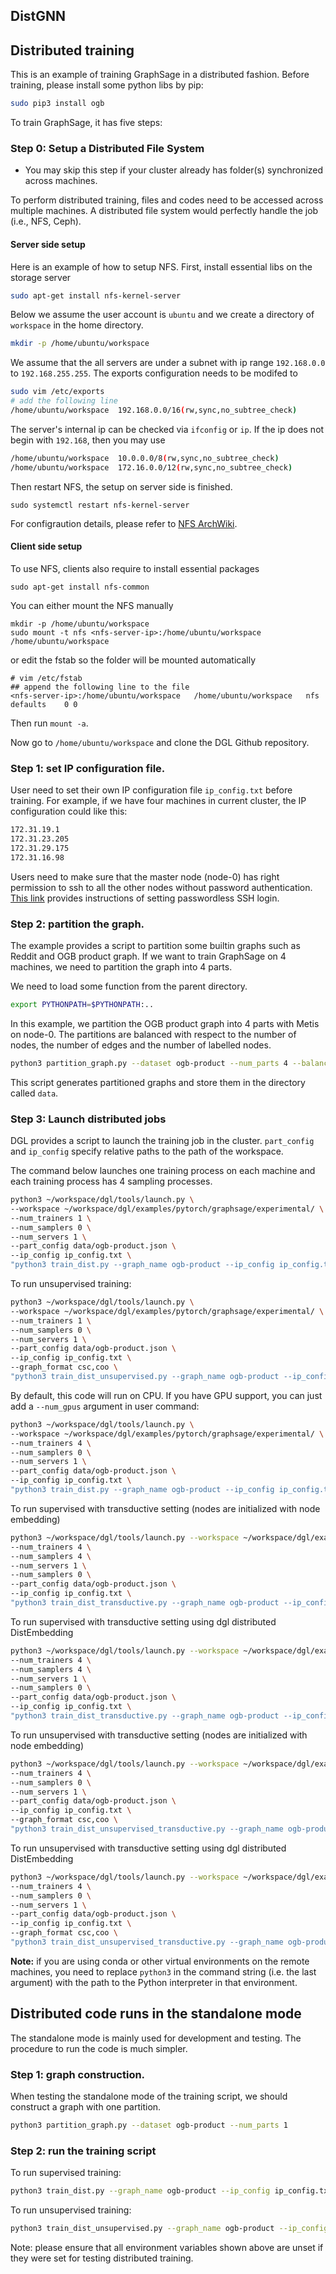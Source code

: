 ## DistGNN

## Distributed training

This is an example of training GraphSage in a distributed fashion. Before training, please install some python libs by pip:

```bash
sudo pip3 install ogb
```

To train GraphSage, it has five steps:

### Step 0: Setup a Distributed File System
* You may skip this step if your cluster already has folder(s) synchronized across machines.

To perform distributed training, files and codes need to be accessed across multiple machines. A distributed file system would perfectly handle the job (i.e., NFS, Ceph).

#### Server side setup
Here is an example of how to setup NFS. First, install essential libs on the storage server
```bash
sudo apt-get install nfs-kernel-server
```

Below we assume the user account is `ubuntu` and we create a directory of `workspace` in the home directory.
```bash
mkdir -p /home/ubuntu/workspace
```

We assume that the all servers are under a subnet with ip range `192.168.0.0` to `192.168.255.255`. The exports configuration needs to be modifed to

```bash
sudo vim /etc/exports
# add the following line
/home/ubuntu/workspace  192.168.0.0/16(rw,sync,no_subtree_check)
```

The server's internal ip can be checked  via `ifconfig` or `ip`. If the ip does not begin with `192.168`, then you may use
```bash
/home/ubuntu/workspace  10.0.0.0/8(rw,sync,no_subtree_check)
/home/ubuntu/workspace  172.16.0.0/12(rw,sync,no_subtree_check)
```

Then restart NFS, the setup on server side is finished.

```
sudo systemctl restart nfs-kernel-server
```

For configraution details, please refer to [NFS ArchWiki](https://wiki.archlinux.org/index.php/NFS).

#### Client side setup

To use NFS, clients also require to install essential packages

```
sudo apt-get install nfs-common
```

You can either mount the NFS manually

```
mkdir -p /home/ubuntu/workspace
sudo mount -t nfs <nfs-server-ip>:/home/ubuntu/workspace /home/ubuntu/workspace
```

or edit the fstab so the folder will be mounted automatically

```
# vim /etc/fstab
## append the following line to the file
<nfs-server-ip>:/home/ubuntu/workspace   /home/ubuntu/workspace   nfs   defaults	0 0
```

Then run `mount -a`.

Now go to `/home/ubuntu/workspace` and clone the DGL Github repository.

### Step 1: set IP configuration file.

User need to set their own IP configuration file `ip_config.txt` before training. For example, if we have four machines in current cluster, the IP configuration
could like this:

```bash
172.31.19.1
172.31.23.205
172.31.29.175
172.31.16.98
```

Users need to make sure that the master node (node-0) has right permission to ssh to all the other nodes without password authentication.
[This link](https://linuxize.com/post/how-to-setup-passwordless-ssh-login/) provides instructions of setting passwordless SSH login.

### Step 2: partition the graph.

The example provides a script to partition some builtin graphs such as Reddit and OGB product graph.
If we want to train GraphSage on 4 machines, we need to partition the graph into 4 parts.

We need to load some function from the parent directory.
```bash
export PYTHONPATH=$PYTHONPATH:..
```

In this example, we partition the OGB product graph into 4 parts with Metis on node-0. The partitions are balanced with respect to
the number of nodes, the number of edges and the number of labelled nodes.
```bash
python3 partition_graph.py --dataset ogb-product --num_parts 4 --balance_train --balance_edges
```

This script generates partitioned graphs and store them in the directory called `data`.


### Step 3: Launch distributed jobs

DGL provides a script to launch the training job in the cluster. `part_config` and `ip_config`
specify relative paths to the path of the workspace.

The command below launches one training process on each machine and each training process has 4 sampling processes.

```bash
python3 ~/workspace/dgl/tools/launch.py \
--workspace ~/workspace/dgl/examples/pytorch/graphsage/experimental/ \
--num_trainers 1 \
--num_samplers 0 \
--num_servers 1 \
--part_config data/ogb-product.json \
--ip_config ip_config.txt \
"python3 train_dist.py --graph_name ogb-product --ip_config ip_config.txt --num_epochs 30 --batch_size 1000"
```

To run unsupervised training:

```bash
python3 ~/workspace/dgl/tools/launch.py \
--workspace ~/workspace/dgl/examples/pytorch/graphsage/experimental/ \
--num_trainers 1 \
--num_samplers 0 \
--num_servers 1 \
--part_config data/ogb-product.json \
--ip_config ip_config.txt \
--graph_format csc,coo \
"python3 train_dist_unsupervised.py --graph_name ogb-product --ip_config ip_config.txt --num_epochs 3 --batch_size 1000"
```

By default, this code will run on CPU. If you have GPU support, you can just add a `--num_gpus` argument in user command:

```bash
python3 ~/workspace/dgl/tools/launch.py \
--workspace ~/workspace/dgl/examples/pytorch/graphsage/experimental/ \
--num_trainers 4 \
--num_samplers 0 \
--num_servers 1 \
--part_config data/ogb-product.json \
--ip_config ip_config.txt \
"python3 train_dist.py --graph_name ogb-product --ip_config ip_config.txt --num_epochs 30 --batch_size 1000 --num_gpus 4"
```

To run supervised with transductive setting (nodes are initialized with node embedding)
```bash
python3 ~/workspace/dgl/tools/launch.py --workspace ~/workspace/dgl/examples/pytorch/graphsage/experimental/ \
--num_trainers 4 \
--num_samplers 4 \
--num_servers 1 \
--num_samplers 0 \
--part_config data/ogb-product.json \
--ip_config ip_config.txt \
"python3 train_dist_transductive.py --graph_name ogb-product --ip_config ip_config.txt --batch_size 1000 --num_gpu 4 --eval_every 5"
```

To run supervised with transductive setting using dgl distributed DistEmbedding
```bash
python3 ~/workspace/dgl/tools/launch.py --workspace ~/workspace/dgl/examples/pytorch/graphsage/experimental/ \
--num_trainers 4 \
--num_samplers 4 \
--num_servers 1 \
--num_samplers 0 \
--part_config data/ogb-product.json \
--ip_config ip_config.txt \
"python3 train_dist_transductive.py --graph_name ogb-product --ip_config ip_config.txt --batch_size 1000 --num_gpu 4 --eval_every 5  --dgl_sparse"
```

To run unsupervised with transductive setting (nodes are initialized with node embedding)
```bash
python3 ~/workspace/dgl/tools/launch.py --workspace ~/workspace/dgl/examples/pytorch/graphsage/experimental/ \
--num_trainers 4 \
--num_samplers 0 \
--num_servers 1 \
--part_config data/ogb-product.json \
--ip_config ip_config.txt \
--graph_format csc,coo \
"python3 train_dist_unsupervised_transductive.py --graph_name ogb-product --ip_config ip_config.txt --num_epochs 3 --batch_size 1000 --num_gpus 4"
```

To run unsupervised with transductive setting using dgl distributed DistEmbedding
```bash
python3 ~/workspace/dgl/tools/launch.py --workspace ~/workspace/dgl/examples/pytorch/graphsage/experimental/ \
--num_trainers 4 \
--num_samplers 0 \
--num_servers 1 \
--part_config data/ogb-product.json \
--ip_config ip_config.txt \
--graph_format csc,coo \
"python3 train_dist_unsupervised_transductive.py --graph_name ogb-product --ip_config ip_config.txt --num_epochs 3 --batch_size 1000 --num_gpus 4 --dgl_sparse"
```

**Note:** if you are using conda or other virtual environments on the remote machines, you need to replace `python3` in the command string (i.e. the last argument) with the path to the Python interpreter in that environment.

## Distributed code runs in the standalone mode

The standalone mode is mainly used for development and testing. The procedure to run the code is much simpler.

### Step 1: graph construction.

When testing the standalone mode of the training script, we should construct a graph with one partition.
```bash
python3 partition_graph.py --dataset ogb-product --num_parts 1
```

### Step 2: run the training script

To run supervised training:

```bash
python3 train_dist.py --graph_name ogb-product --ip_config ip_config.txt --num_epochs 3 --batch_size 1000 --part_config data/ogb-product.json --standalone
```

To run unsupervised training:

```bash
python3 train_dist_unsupervised.py --graph_name ogb-product --ip_config ip_config.txt --num_epochs 3 --batch_size 1000 --part_config data/ogb-product.json --standalone
```

Note: please ensure that all environment variables shown above are unset if they were set for testing distributed training.
